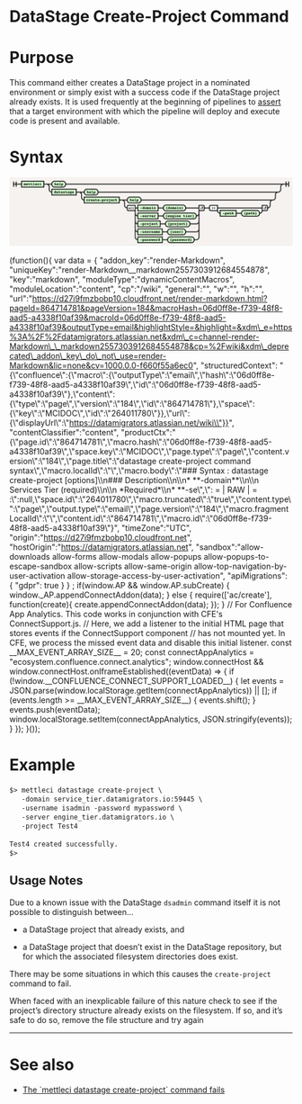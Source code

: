 # DataStage Create-Project Command

# Purpose

This command either creates a DataStage project in a nominated environment or simply exist with a success code if the DataStage project already exists. It is used frequently at the beginning of pipelines to [assert](https://en.wikipedia.org/wiki/Assertion_(software_development)) that a target environment with which the pipeline will deploy and execute code is present and available.

# Syntax

![](./attachments/image-20220617-105608.png)

(function(){ var data = { "addon\_key":"render-Markdown", "uniqueKey":"render-Markdown\_\_markdown2557303912684554878", "key":"markdown", "moduleType":"dynamicContentMacros", "moduleLocation":"content", "cp":"/wiki", "general":"", "w":"", "h":"", "url":"https://d27i9fmzbobp10.cloudfront.net/render-markdown.html?pageId=864714781&pageVersion=184&macroHash=06d0ff8e-f739-48f8-aad5-a4338f10af39&macroId=06d0ff8e-f739-48f8-aad5-a4338f10af39&outputType=email&highlightStyle=&highlight=&xdm\_e=https%3A%2F%2Fdatamigrators.atlassian.net&xdm\_c=channel-render-Markdown\_\_markdown2557303912684554878&cp=%2Fwiki&xdm\_deprecated\_addon\_key\_do\_not\_use=render-Markdown&lic=none&cv=1000.0.0-f660f55a6ec0", "structuredContext": "{\\"confluence\\":{\\"macro\\":{\\"outputType\\":\\"email\\",\\"hash\\":\\"06d0ff8e-f739-48f8-aad5-a4338f10af39\\",\\"id\\":\\"06d0ff8e-f739-48f8-aad5-a4338f10af39\\"},\\"content\\":{\\"type\\":\\"page\\",\\"version\\":\\"184\\",\\"id\\":\\"864714781\\"},\\"space\\":{\\"key\\":\\"MCIDOC\\",\\"id\\":\\"264011780\\"}},\\"url\\":{\\"displayUrl\\":\\"https://datamigrators.atlassian.net/wiki\\"}}", "contentClassifier":"content", "productCtx":"{\\"page.id\\":\\"864714781\\",\\"macro.hash\\":\\"06d0ff8e-f739-48f8-aad5-a4338f10af39\\",\\"space.key\\":\\"MCIDOC\\",\\"page.type\\":\\"page\\",\\"content.version\\":\\"184\\",\\"page.title\\":\\"datastage create-project command syntax\\",\\"macro.localId\\":\\"\\",\\"macro.body\\":\\"### Syntax : datastage create-project \[options\]\\\\n### Description\\\\n\\\\n\* \*\*-domain\*\*\\\\n\\\\n Services Tier (required)\\\\n\\\\n \*Required\*\\\\n\* \*\*-se\\",\\": = | RAW | = :\\":null,\\"space.id\\":\\"264011780\\",\\"macro.truncated\\":\\"true\\",\\"content.type\\":\\"page\\",\\"output.type\\":\\"email\\",\\"page.version\\":\\"184\\",\\"macro.fragmentLocalId\\":\\"\\",\\"content.id\\":\\"864714781\\",\\"macro.id\\":\\"06d0ff8e-f739-48f8-aad5-a4338f10af39\\"}", "timeZone":"UTC", "origin":"https://d27i9fmzbobp10.cloudfront.net", "hostOrigin":"https://datamigrators.atlassian.net", "sandbox":"allow-downloads allow-forms allow-modals allow-popups allow-popups-to-escape-sandbox allow-scripts allow-same-origin allow-top-navigation-by-user-activation allow-storage-access-by-user-activation", "apiMigrations": { "gdpr": true } } ; if(window.AP && window.AP.subCreate) { window.\_AP.appendConnectAddon(data); } else { require(\['ac/create'\], function(create){ create.appendConnectAddon(data); }); } // For Confluence App Analytics. This code works in conjunction with CFE's ConnectSupport.js. // Here, we add a listener to the initial HTML page that stores events if the ConnectSupport component // has not mounted yet. In CFE, we process the missed event data and disable this initial listener. const \_\_MAX\_EVENT\_ARRAY\_SIZE\_\_ = 20; const connectAppAnalytics = "ecosystem.confluence.connect.analytics"; window.connectHost && window.connectHost.onIframeEstablished((eventData) => { if (!window.\_\_CONFLUENCE\_CONNECT\_SUPPORT\_LOADED\_\_) { let events = JSON.parse(window.localStorage.getItem(connectAppAnalytics)) || \[\]; if (events.length >= \_\_MAX\_EVENT\_ARRAY\_SIZE\_\_) { events.shift(); } events.push(eventData); window.localStorage.setItem(connectAppAnalytics, JSON.stringify(events)); } }); }());

# Example

```
$> mettleci datastage create-project \
   -domain service_tier.datamigrators.io:59445 \
   -username isadmin -password mypassword \
   -server engine_tier.datamigrators.io \
   -project Test4

Test4 created successfully.
$>
```

## Usage Notes

Due to a known issue with the DataStage `dsadmin` command itself it is not possible to distinguish between…

*   a DataStage project that already exists, and
    
*   a DataStage project that doesn’t exist in the DataStage repository, but for which the associated filesystem directories does exist.
    

There may be some situations in which this causes the `create-project` command to fail.

When faced with an inexplicable failure of this nature check to see if the project’s directory structure already exists on the filesystem. If so, and it’s safe to do so, remove the file structure and try again

* * *

# See also

*   [The \`mettleci datastage create-project\` command fails](https://datamigrators.atlassian.net/wiki/spaces/MCIDOC/pages/1791197232)